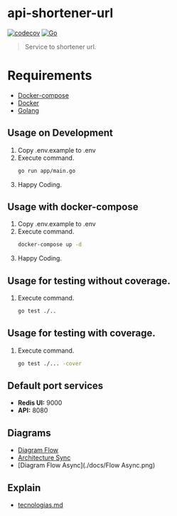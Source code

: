 # api-shortener-url

[![codecov](https://codecov.io/github/challenge-mercadolibre-cl/api-shortener-url/branch/main/graph/badge.svg?token=KZFA9Z94CG)](https://codecov.io/github/challenge-mercadolibre-cl/api-shortener-url)
[![Go](https://github.com/challenge-mercadolibre-cl/api-shortener-url/actions/workflows/go.yml/badge.svg?branch=main)](https://github.com/challenge-mercadolibre-cl/api-shortener-url/actions/workflows/go.yml)

> Service to shortener url.

# Requirements

- [Docker-compose](https://docs.docker.com/compose/)
- [Docker](https://www.docker.com/)
- [Golang](https://go.dev/)

## Usage on Development

1. Copy .env.example to .env
2. Execute command.
   ```sh
   go run app/main.go
   ```
3. Happy Coding.

## Usage with docker-compose

1. Copy .env.example to .env
2. Execute command.
   ```sh
   docker-compose up -d
   ```
3. Happy Coding.

## Usage for testing without coverage.

1. Execute command.
   ```sh
   go test ./..
   ```

## Usage for testing with coverage.

1. Execute command.
   ```sh
   go test ./... -cover
   ```

## Default port services

- **Redis UI:** 9000
- **API:** 8080

## Diagrams

- [Diagram Flow](./docs/Diagram%20Flow.jpg)
- [Architecture Sync](./docs/Architecture%20Synchronous.jpg)
- [Diagram Flow Async](./docs/Flow Async.png)

## Explain

- [tecnologias.md](./docs/tecnologias.md)
